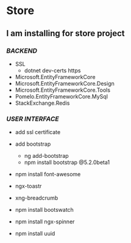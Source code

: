 # Store

## I am installing for store project

### *BACKEND*
- SSL
  * dotnet dev-certs https
- Microsoft.EntityFrameworkCore
- Microsoft.EntityFrameworkCore.Design
- Microsoft.EntityFrameworkCore.Tools
- Pomelo.EntityFrameworkCore.MySql
- StackExchange.Redis


### *USER INTERFACE*
- add ssl certificate
- add bootstrap
   * ng add-bootstrap
   * npm install bootstrap @5.2.0beta1
   
- npm install font-awesome
- ngx-toastr
- xng-breadcrumb
- npm install bootswatch
- npm install ngx-spinner
- npm install uuid
